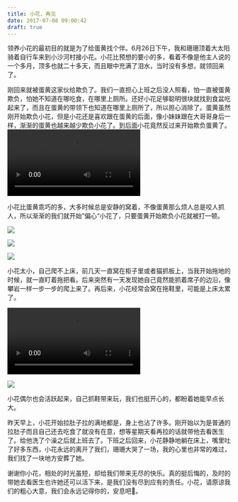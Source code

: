 ```yaml
---
title: 小花，再见
date: 2017-07-08 09:00:42
draft: true
---
```


领养小花的最初目的就是为了给蛋黄找个伴。6月26日下午，我和珊珊顶着大太阳骑着自行车来到小沙河村接小花。小花比预想的要小的多，看着不像是他主人说的一个多月，顶多也就二十多天，而且眼中充满了泪水，当时没有多想，就领回来了。

<!--more-->

刚回来就被蛋黄这家伙给欺负了。我们一直担心上班之后没人照看，怕一直被蛋黄欺负，怕她不知道在哪吃食，在哪里上厕所。还好小花足够聪明很块就找到食盆吃起来了，而且在蛋黄的带领下也知道在哪里上厕所了，所以担心消除了。蛋黄虽然刚开始欺负小花，但是小花还是喜欢跟在蛋黄的后面，像小妹妹跟在大哥哥身后一样，渐渐的蛋黄也越来越少欺负小花了。到后面小花竟然反过来开始欺负蛋黄了。
<video src="/video/xiaohua_2.mp4" controls="controls">
your browser does not support the video tag
</video>



小花比蛋黄乖巧的多，大多时候总是安静的窝着，不像蛋黄那么烦人总是咬人抓人，所以渐渐的我们就开始”偏心“小花了，只要蛋黄开始欺负小花就被打一顿。

![](https://68.media.tumblr.com/d8f0619470a2e5522faef44ba691dfd5/tumblr_osr1lbwTen1vsuix6o4_540.jpg)

![](https://68.media.tumblr.com/c6cc8e7b56a1139009b5ec68e98e2415/tumblr_osr1lbwTen1vsuix6o3_540.jpg)

![](https://68.media.tumblr.com/2b07aea0e1d5b6e4532df9a698de9773/tumblr_osr1lbwTen1vsuix6o2_1280.jpg)




小花太小，自己爬不上床，前几天一直窝在柜子里或者猫抓板上，当我开始拖地的时候，就一直盯着拖把看。后来突然有一天发现她自己竟然能抓着席子的边沿，像攀岩一样一步一步的爬上来了。再后来，小花经常会窝在拖鞋里，可能是上床太累了。

<video src="/video/xiaohua_1.mp4" controls="controls">
your browser does not support the video tag
</video>


![](https://68.media.tumblr.com/26fa0af20c79fbfd5e6628c170708da8/tumblr_osr1lbwTen1vsuix6o1_1280.jpg)


小花偶尔也会活跃起来，自己抓鞋带来玩，我们也挺开心的，都盼着她能早点长大。


昨天早上，小花开始拉肚子拉的满地都是，身上也沾了许多。刚开始以为是普通的拉肚子而且自己还去吃食了就没有在意，想等星期天看再拉的话就带他去看医生了。给他洗了个澡之后就上班去了。下班之后回来，小花静静地躺在床上，嘴里吐了好多东西，小花永远的离开了我们，珊珊大哭了一场，我的心里也非常的难过，我们找了一块地方安葬了她。


谢谢你小花，相处的时光虽短，却给我们带来无尽的快乐。真的挺后悔的，及时的带她去看医生也许她还可以活下来，是我们没有尽到应有的责任。小花，请原谅我们的粗心大意，我们会永远记得你的，安息吧🙏。


